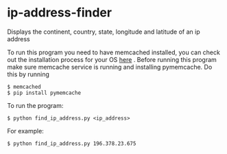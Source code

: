 # ip-address-finder
Displays the continent, country, state, longitude and latitude of an ip address

To run this program you need to have memcached installed, you can check out the installation process for your OS
[here](https://realpython.com/python-memcache-efficient-caching/) .
Before running this program make sure memcache service is running and installing pymemcache.
Do this by running
```
$ memcached
$ pip install pymemcache
```
To run the program:
```
$ python find_ip_address.py <ip_address>
```
For example:
```
$ python find_ip_address.py 196.378.23.675
```
